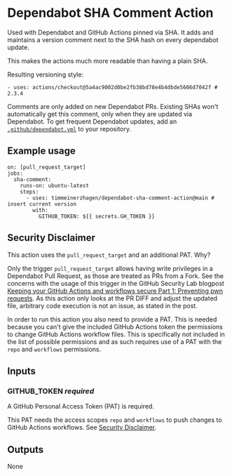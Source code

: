 # Dependabot SHA Comment Action

Used with Dependabot and GitHub Actions pinned via SHA. It adds and maintains a version comment next to the SHA hash on every dependabot update. 

This makes the actions much more readable than having a plain SHA.

Resulting versioning style:

```
- uses: actions/checkout@5a4ac9002d0be2fb38bd78e4b4dbde5606d7042f # 2.3.4
```

Comments are only added on new Dependabot PRs. Existing SHAs won't automatically get this comment, only when they are updated via Dependabot. To get frequent Dependabot updates, add an [`.github/dependabot.yml`](https://docs.github.com/en/code-security/supply-chain-security/keeping-your-dependencies-updated-automatically/configuration-options-for-dependency-updates) to your repository.

## Example usage

```
on: [pull_request_target]
jobs:
  sha-comment:
    runs-on: ubuntu-latest
    steps:
      - uses: timmeinerzhagen/dependabot-sha-comment-action@main # insert current version
        with:
          GITHUB_TOKEN: ${{ secrets.GH_TOKEN }}
```

## Security Disclaimer

This action uses the `pull_request_target` and an additional PAT. Why?

Only the trigger `pull_request_target` allows having write privileges in a Dependabot Pull Request, as those are treated as PRs from a Fork. See the concerns with the usage of this trigger in the GitHub Security Lab blogpost [Keeping your GitHub Actions and workflows secure Part 1: Preventing pwn requests](https://securitylab.github.com/research/github-actions-preventing-pwn-requests/). As this action only looks at the PR DIFF and adjust the updated file, arbitrary code execution is not an issue, as stated in the post. 

In order to run this action you also need to provide a PAT. This is needed because you can't give the included GitHub Actions token the permissions to change GitHub Actions workflow files. This is specifically not included in the list of possible permissions and as such requires use of a PAT with the `repo` and `workflows` permissions.

## Inputs

### GITHUB_TOKEN *required*

A GitHub Personal Access Token (PAT) is required. 

This PAT needs the access scopes `repo` and `workflows` to push changes to GitHub Actions workflows. See [Security Disclaimer](#Security-Disclaimer).

## Outputs

None